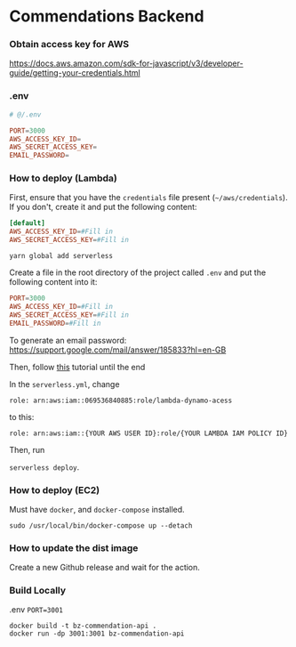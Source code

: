 # Commendations Backend

### Obtain access key for AWS

https://docs.aws.amazon.com/sdk-for-javascript/v3/developer-guide/getting-your-credentials.html

### .env

```toml
# @/.env

PORT=3000
AWS_ACCESS_KEY_ID=
AWS_SECRET_ACCESS_KEY=
EMAIL_PASSWORD=
```

### How to deploy (Lambda)

First, ensure that you have the `credentials` file present (`~/aws/credentials`). If you don't, create it and put the following content:

```toml
[default]
AWS_ACCESS_KEY_ID=#Fill in
AWS_SECRET_ACCESS_KEY=#Fill in
```

`yarn global add serverless`

Create a file in the root directory of the project called `.env` and put the following content into it:

```toml
PORT=3000
AWS_ACCESS_KEY_ID=#Fill in
AWS_SECRET_ACCESS_KEY=#Fill in
EMAIL_PASSWORD=#Fill in
```

To generate an email password: https://support.google.com/mail/answer/185833?hl=en-GB

Then, follow [this](https://aws.amazon.com/blogs/security/how-to-create-an-aws-iam-policy-to-grant-aws-lambda-access-to-an-amazon-dynamodb-table/) tutorial until the end

In the `serverless.yml`, change

`role: arn:aws:iam::069536840885:role/lambda-dynamo-acess`

to this:

`role: arn:aws:iam::{YOUR AWS USER ID}:role/{YOUR LAMBDA IAM POLICY ID}`

Then, run

`serverless deploy`.

### How to deploy (EC2)

Must have `docker`, and `docker-compose` installed.

`sudo /usr/local/bin/docker-compose up --detach`

### How to update the dist image

Create a new Github release and wait for the action.

### Build Locally

.env
`PORT=3001`

```
docker build -t bz-commendation-api .
docker run -dp 3001:3001 bz-commendation-api
```


